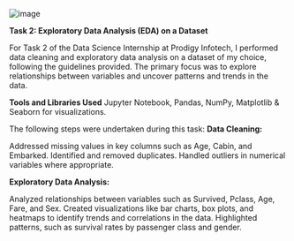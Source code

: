 ![image](https://github.com/user-attachments/assets/13908df4-4b2d-4da6-b3ed-9398f3ea24ef)

**Task 2: Exploratory Data Analysis (EDA) on a Dataset**

For Task 2 of the Data Science Internship at Prodigy Infotech, I performed data cleaning and exploratory data analysis on a dataset of my choice, following the guidelines provided. The primary focus was to explore relationships between variables and uncover patterns and trends in the data.

**Tools and Libraries Used**
Jupyter Notebook,
Pandas,
NumPy,
Matplotlib & Seaborn for visualizations.

The following steps were undertaken during this task:
**Data Cleaning:**

Addressed missing values in key columns such as Age, Cabin, and Embarked.
Identified and removed duplicates.
Handled outliers in numerical variables where appropriate.

**Exploratory Data Analysis:**

Analyzed relationships between variables such as Survived, Pclass, Age, Fare, and Sex.
Created visualizations like bar charts, box plots, and heatmaps to identify trends and correlations in the data.
Highlighted patterns, such as survival rates by passenger class and gender.
